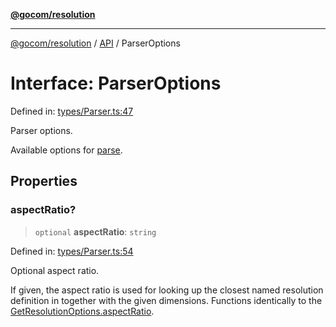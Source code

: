 [**@gocom/resolution**](../README.md)

***

[@gocom/resolution](../README.md) / [API](../Public/API.md) / ParserOptions

# Interface: ParserOptions

Defined in: [types/Parser.ts:47](https://github.com/gocom/resolution/blob/b2301342387ccc4cf2139df44dc471d0d7f5e7bc/src/types/Parser.ts#L47)

Parser options.

Available options for [parse](../API/API.parse.md).

## Properties

### aspectRatio?

> `optional` **aspectRatio**: `string`

Defined in: [types/Parser.ts:54](https://github.com/gocom/resolution/blob/b2301342387ccc4cf2139df44dc471d0d7f5e7bc/src/types/Parser.ts#L54)

Optional aspect ratio.

If given, the aspect ratio is used for looking up the closest named resolution definition in together with
the given dimensions. Functions identically to the [GetResolutionOptions.aspectRatio](API.GetResolutionOptions.md#aspectratio).
